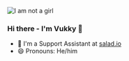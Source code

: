 ![I am not a girl](https://i.imgur.com/M0o6z02.png)

### Hi there - I'm Vukky 👋

- 💼 I'm a Support Assistant at [salad.io](https://salad.io)
- 😄 Pronouns: He/him

<!--
**Vukky123/Vukky123** is a ✨ _special_ ✨ repository because its `README.md` (this file) appears on your GitHub profile.

Here are some ideas to get you started:

- 🔭 I’m currently working on ...
- 🌱 I’m currently learning ...
- 👯 I’m looking to collaborate on ...
- 🤔 I’m looking for help with ...
- 💬 Ask me about ...
- 📫 How to reach me: ...
- 😄 Pronouns: ...
- ⚡ Fun fact: ...
-->
